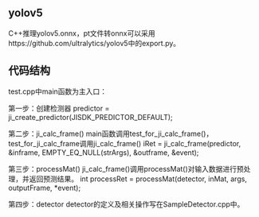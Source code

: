 ## yolov5
C++推理yolov5.onnx，pt文件转onnx可以采用https://github.com/ultralytics/yolov5中的export.py。


## 代码结构

test.cpp中main函数为主入口：

第一步：创建检测器
predictor = ji_create_predictor(JISDK_PREDICTOR_DEFAULT); 

第二步：ji_calc_frame()
main函数调用test_for_ji_calc_frame()，test_for_ji_calc_frame调用ji_calc_frame()
iRet = ji_calc_frame(predictor, &inframe, EMPTY_EQ_NULL(strArgs), &outframe, &event); 

第三步：processMat()
ji_calc_frame()调用processMat()对输入数据进行预处理，并返回预测结果。
int processRet = processMat(detector, inMat, args, outputFrame, *event); 

第四步：detector
detector的定义及相关操作写在SampleDetector.cpp中。

